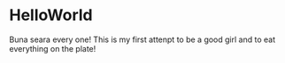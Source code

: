 # HelloWorld
Buna seara every one! 
This is my first attenpt to be a good girl and to eat everything on the plate!
